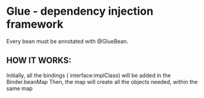 

# Glue - dependency injection framework

Every bean must be annotated with @GlueBean.

## HOW IT WORKS:
Initially, all the bindings ( interface:implClass) will be added in the Binder.beanMap
Then, the map will create all the objects needed, within the same map